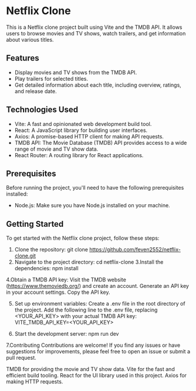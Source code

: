 # Netflix Clone

This is a Netflix clone project built using Vite and the TMDB API. It allows users to browse movies and TV shows, watch trailers, and get information about various titles.

## Features

- Display movies and TV shows from the TMDB API.
- Play trailers for selected titles.
- Get detailed information about each title, including overview, ratings, and release date.

## Technologies Used

- Vite: A fast and opinionated web development build tool.
- React: A JavaScript library for building user interfaces.
- Axios: A promise-based HTTP client for making API requests.
- TMDB API: The Movie Database (TMDB) API provides access to a wide range of movie and TV show data.
- React Router: A routing library for React applications.

## Prerequisites

Before running the project, you'll need to have the following prerequisites installed:

- Node.js: Make sure you have Node.js installed on your machine.

## Getting Started

To get started with the Netflix clone project, follow these steps:

1. Clone the repository:
   git clone https://github.com/feven2552/netflix-clone.git
2. Navigate to the project directory:
cd netflix-clone
3.Install the dependencies:
npm install

4.Obtain a TMDB API key:
Visit the TMDB website (https://www.themoviedb.org/) and create an account.
Generate an API key in your account settings.
Copy the API key.

5. Set up environment variables:
Create a .env file in the root directory of the project.
Add the following line to the .env file, replacing <YOUR_API_KEY> with your actual TMDB API key:
VITE_TMDB_API_KEY=<YOUR_API_KEY>

6.  Start the development server:
npm run dev

7.Contributing
Contributions are welcome! If you find any issues or have suggestions for improvements, please feel free to open an issue or submit a pull request.

TMDB for providing the movie and TV show data.
Vite for the fast and efficient build tooling.
React for the UI library used in this project.
Axios for making HTTP requests.
